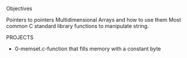 Objectives

Pointers to pointers
Multidimensional Arrays and how to use them
Most common C standard library functions to manipulate string.

PROJECTS

- 0-memset.c-function that fills memory with a constant byte

